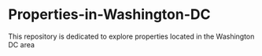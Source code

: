 # Properties-in-Washington-DC
This repository is dedicated to explore properties located in the Washington DC area
